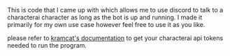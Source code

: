 This is code that I came up with which allows me to use discord to talk to a characterai character as long as the bot is up and running.
I made it primarily for my own use case however feel free to use it as you like.

please refer to [kramcat's documentation](https://github.com/kramcat/CharacterAI) to get your characterai api tokens needed to run the program.
